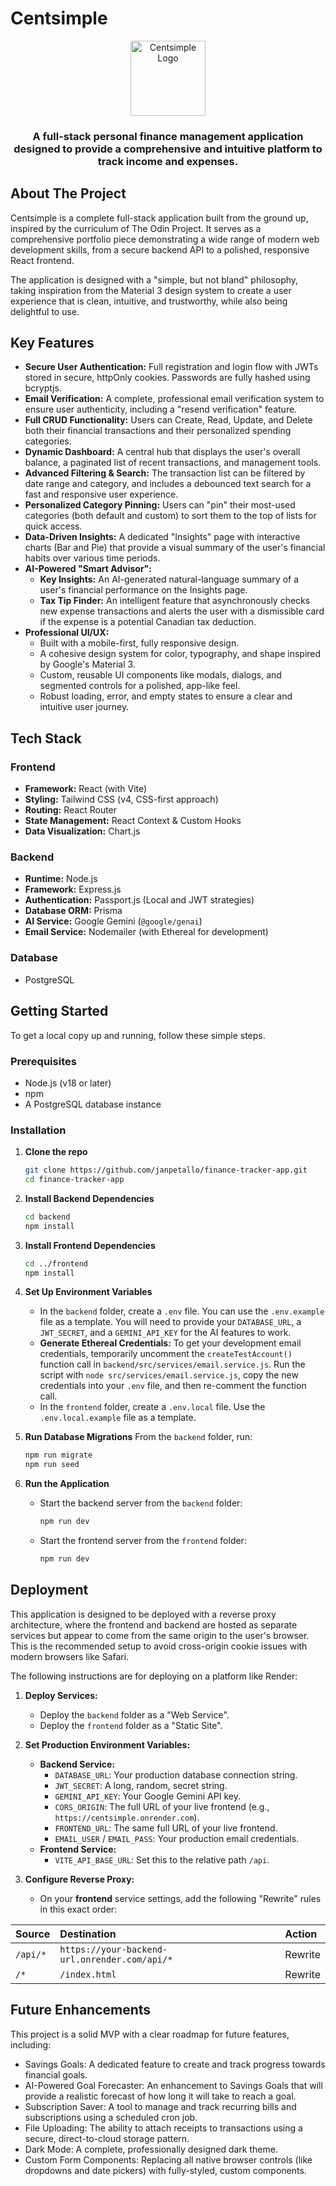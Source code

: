 # Centsimple

<p align="center">
<img src="https://raw.githubusercontent.com/janpetallo/finance-tracker-app/main/assets/favicon.svg" alt="Centsimple Logo" width="120">
</p>

<h3 align="center">A full-stack personal finance management application designed to provide a comprehensive and intuitive platform to track income and expenses.</h3>

## About The Project

Centsimple is a complete full-stack application built from the ground up, inspired by the curriculum of The Odin Project. It serves as a comprehensive portfolio piece demonstrating a wide range of modern web development skills, from a secure backend API to a polished, responsive React frontend.

The application is designed with a "simple, but not bland" philosophy, taking inspiration from the Material 3 design system to create a user experience that is clean, intuitive, and trustworthy, while also being delightful to use.

## Key Features

- **Secure User Authentication:** Full registration and login flow with JWTs stored in secure, httpOnly cookies. Passwords are fully hashed using bcryptjs.
- **Email Verification:** A complete, professional email verification system to ensure user authenticity, including a "resend verification" feature.
- **Full CRUD Functionality:** Users can Create, Read, Update, and Delete both their financial transactions and their personalized spending categories.
- **Dynamic Dashboard:** A central hub that displays the user's overall balance, a paginated list of recent transactions, and management tools.
- **Advanced Filtering & Search:** The transaction list can be filtered by date range and category, and includes a debounced text search for a fast and responsive user experience.
- **Personalized Category Pinning:** Users can "pin" their most-used categories (both default and custom) to sort them to the top of lists for quick access.
- **Data-Driven Insights:** A dedicated "Insights" page with interactive charts (Bar and Pie) that provide a visual summary of the user's financial habits over various time periods.
- **AI-Powered "Smart Advisor":**
  - **Key Insights:** An AI-generated natural-language summary of a user's financial performance on the Insights page.
  - **Tax Tip Finder:** An intelligent feature that asynchronously checks new expense transactions and alerts the user with a dismissible card if the expense is a potential Canadian tax deduction.
- **Professional UI/UX:**
  - Built with a mobile-first, fully responsive design.
  - A cohesive design system for color, typography, and shape inspired by Google's Material 3.
  - Custom, reusable UI components like modals, dialogs, and segmented controls for a polished, app-like feel.
  - Robust loading, error, and empty states to ensure a clear and intuitive user journey.

## Tech Stack

### Frontend

- **Framework:** React (with Vite)
- **Styling:** Tailwind CSS (v4, CSS-first approach)
- **Routing:** React Router
- **State Management:** React Context & Custom Hooks
- **Data Visualization:** Chart.js

### Backend

- **Runtime:** Node.js
- **Framework:** Express.js
- **Authentication:** Passport.js (Local and JWT strategies)
- **Database ORM:** Prisma
- **AI Service:** Google Gemini (`@google/genai`)
- **Email Service:** Nodemailer (with Ethereal for development)

### Database

- PostgreSQL

## Getting Started

To get a local copy up and running, follow these simple steps.

### Prerequisites

- Node.js (v18 or later)
- npm
- A PostgreSQL database instance

### Installation

1. **Clone the repo**
   ```bash
   git clone https://github.com/janpetallo/finance-tracker-app.git
   cd finance-tracker-app
   ```
2. **Install Backend Dependencies**
   ```bash
   cd backend
   npm install
   ```
3. **Install Frontend Dependencies**
   ```bash
   cd ../frontend
   npm install
   ```
4. **Set Up Environment Variables**

   - In the `backend` folder, create a `.env` file. You can use the `.env.example` file as a template. You will need to provide your `DATABASE_URL`, a `JWT_SECRET`, and a `GEMINI_API_KEY` for the AI features to work.
   - **Generate Ethereal Credentials:** To get your development email credentials, temporarily uncomment the `createTestAccount()` function call in `backend/src/services/email.service.js`. Run the script with `node src/services/email.service.js`, copy the new credentials into your `.env` file, and then re-comment the function call.
   - In the `frontend` folder, create a `.env.local` file. Use the `.env.local.example` file as a template.

5. **Run Database Migrations**
   From the `backend` folder, run:
   ```bash
   npm run migrate
   npm run seed
   ```
6. **Run the Application**
   - Start the backend server from the `backend` folder:
     ```bash
     npm run dev
     ```
   - Start the frontend server from the `frontend` folder:
     ```bash
     npm run dev
     ```

## Deployment

This application is designed to be deployed with a reverse proxy architecture, where the frontend and backend are hosted as separate services but appear to come from the same origin to the user's browser. This is the recommended setup to avoid cross-origin cookie issues with modern browsers like Safari.

The following instructions are for deploying on a platform like Render:

1.  **Deploy Services:**

    - Deploy the `backend` folder as a "Web Service".
    - Deploy the `frontend` folder as a "Static Site".

2.  **Set Production Environment Variables:**

    - **Backend Service:**
      - `DATABASE_URL`: Your production database connection string.
      - `JWT_SECRET`: A long, random, secret string.
      - `GEMINI_API_KEY`: Your Google Gemini API key.
      - `CORS_ORIGIN`: The full URL of your live frontend (e.g., `https://centsimple.onrender.com`).
      - `FRONTEND_URL`: The same full URL of your live frontend.
      - `EMAIL_USER` / `EMAIL_PASS`: Your production email credentials.
    - **Frontend Service:**
      - `VITE_API_BASE_URL`: Set this to the relative path `/api`.

3.  **Configure Reverse Proxy:**
    - On your **frontend** service settings, add the following "Rewrite" rules in this exact order:

| Source   | Destination                                   | Action  |
| :------- | :-------------------------------------------- | :------ |
| `/api/*` | `https://your-backend-url.onrender.com/api/*` | Rewrite |
| `/*`     | `/index.html`                                 | Rewrite |

## Future Enhancements

This project is a solid MVP with a clear roadmap for future features, including:

- Savings Goals: A dedicated feature to create and track progress towards financial goals.
- AI-Powered Goal Forecaster: An enhancement to Savings Goals that will provide a realistic forecast of how long it will take to reach a goal.
- Subscription Saver: A tool to manage and track recurring bills and subscriptions using a scheduled cron job.
- File Uploading: The ability to attach receipts to transactions using a secure, direct-to-cloud storage pattern.
- Dark Mode: A complete, professionally designed dark theme.
- Custom Form Components: Replacing all native browser controls (like dropdowns and date pickers) with fully-styled, custom components.
